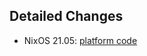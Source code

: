 ## Detailed Changes
- NixOS 21.05: [platform code](https://github.com/flyingcircusio/fc-nixos/compare/0b52963cef46e62fbf6397c3aba334ff02fdfb16...0d336728318db4687b018dca786863c39fb564d9)
